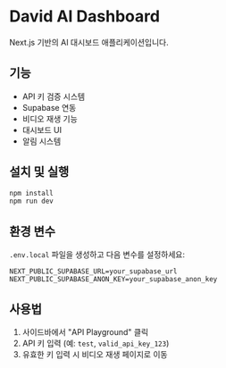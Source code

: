 # David AI Dashboard

Next.js 기반의 AI 대시보드 애플리케이션입니다.

## 기능

- API 키 검증 시스템
- Supabase 연동
- 비디오 재생 기능
- 대시보드 UI
- 알림 시스템

## 설치 및 실행

```bash
npm install
npm run dev
```

## 환경 변수

`.env.local` 파일을 생성하고 다음 변수를 설정하세요:

```
NEXT_PUBLIC_SUPABASE_URL=your_supabase_url
NEXT_PUBLIC_SUPABASE_ANON_KEY=your_supabase_anon_key
```

## 사용법

1. 사이드바에서 "API Playground" 클릭
2. API 키 입력 (예: `test`, `valid_api_key_123`)
3. 유효한 키 입력 시 비디오 재생 페이지로 이동
